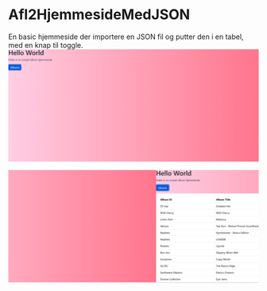 # Afl2HjemmesideMedJSON
En basic hjemmeside der importere en JSON fil og putter den i en tabel, med en knap til toggle.
![Preview a min hjemmeside](image.png)
<div style="width: 100%; overflow: hidden;">
  <div style="display: flex; animation: scroll 10s linear infinite;">
    <div style="min-width: 100%; box-sizing: border-box;">
      <img src="image.png" alt="First Preview Image" style="width: 100%;">
    </div>
    <div style="min-width: 100%; box-sizing: border-box;">
      <img src="preview2.png" alt="Second Image" style="width: 100%;">
    </div>
  </div>
</div>

<style>
@keyframes scroll {
  0% { transform: translateX(0); }
  50% { transform: translateX(-100%); }
  100% { transform: translateX(0); }
}
</style>

